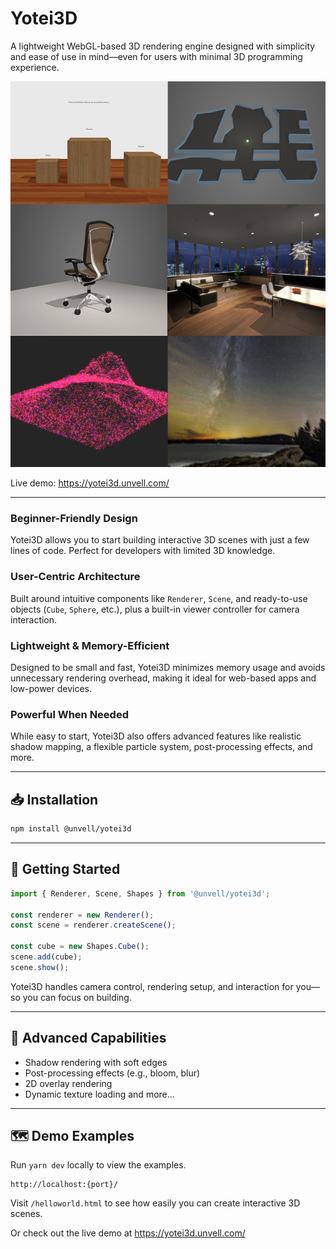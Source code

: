 # Yotei3D

A lightweight WebGL-based 3D rendering engine designed with simplicity and ease of use in mind—even for users with minimal 3D programming experience.

![Examples](https://github.com/unvell/yotei3d/blob/main/examples/public/img/examples.jpg)

Live demo: https://yotei3d.unvell.com/

---


### Beginner-Friendly Design

  Yotei3D allows you to start building interactive 3D scenes with just a few lines of code. Perfect for developers with limited 3D knowledge.

### User-Centric Architecture

  Built around intuitive components like `Renderer`, `Scene`, and ready-to-use objects (`Cube`, `Sphere`, etc.), plus a built-in viewer controller for camera interaction.

### Lightweight & Memory-Efficient

  Designed to be small and fast, Yotei3D minimizes memory usage and avoids unnecessary rendering overhead, making it ideal for web-based apps and low-power devices.

### Powerful When Needed

  While easy to start, Yotei3D also offers advanced features like realistic shadow mapping, a flexible particle system, post-processing effects, and more.

---

## 📥 Installation

```bash
npm install @unvell/yotei3d
```

---

## 🚀 Getting Started

```js
import { Renderer, Scene, Shapes } from '@unvell/yotei3d';

const renderer = new Renderer();
const scene = renderer.createScene();

const cube = new Shapes.Cube();
scene.add(cube);
scene.show();
```

Yotei3D handles camera control, rendering setup, and interaction for you—so you can focus on building.

---

## 🌟 Advanced Capabilities

- Shadow rendering with soft edges  
- Post-processing effects (e.g., bloom, blur)  
- 2D overlay rendering  
- Dynamic texture loading and more...

---

## 🗺️ Demo Examples

Run `yarn dev` locally to view the examples.

```
http://localhost:{port}/
```

Visit `/helloworld.html` to see how easily you can create interactive 3D scenes.

Or check out the live demo at https://yotei3d.unvell.com/


